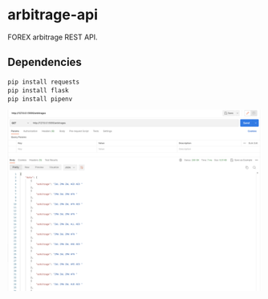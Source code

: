 # arbitrage-api
FOREX arbitrage REST API.

## Dependencies
``` python
pip install requests
pip install flask
pip install pipenv
```
![Postman-API](postman-api.png)